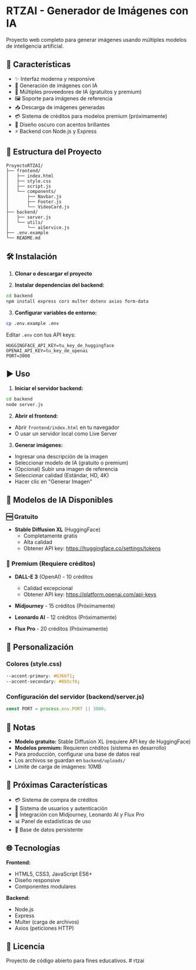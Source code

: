 # RTZAI - Generador de Imágenes con IA

Proyecto web completo para generar imágenes usando múltiples modelos de inteligencia artificial.

## 🚀 Características

- ✨ Interfaz moderna y responsive
- 🎨 Generación de imágenes con IA
- 🤖 Múltiples proveedores de IA (gratuitos y premium)
- 🖼️ Soporte para imágenes de referencia
- 📥 Descarga de imágenes generadas
- 💳 Sistema de créditos para modelos premium (próximamente)
- 🎨 Diseño oscuro con acentos brillantes
- ⚡ Backend con Node.js y Express

## 📁 Estructura del Proyecto

```
ProyectoRTZAI/
├── frontend/
│   ├── index.html
│   ├── style.css
│   ├── script.js
│   └── components/
│       ├── Navbar.js
│       ├── Footer.js
│       └── VideoCard.js
├── backend/
│   ├── server.js
│   └── utils/
│       └── aiService.js
├── .env.example
└── README.md
```

## 🛠️ Instalación

1. **Clonar o descargar el proyecto**

2. **Instalar dependencias del backend:**
```bash
cd backend
npm install express cors multer dotenv axios form-data
```

3. **Configurar variables de entorno:**
```bash
cp .env.example .env
```

Editar `.env` con tus API keys:
```
HUGGINGFACE_API_KEY=tu_key_de_huggingface
OPENAI_API_KEY=tu_key_de_openai
PORT=3000
```

## ▶️ Uso

1. **Iniciar el servidor backend:**
```bash
cd backend
node server.js
```

2. **Abrir el frontend:**
- Abrir `frontend/index.html` en tu navegador
- O usar un servidor local como Live Server

3. **Generar imágenes:**
- Ingresar una descripción de la imagen
- Seleccionar modelo de IA (gratuito o premium)
- (Opcional) Subir una imagen de referencia
- Seleccionar calidad (Estándar, HD, 4K)
- Hacer clic en "Generar Imagen"

## 🤖 Modelos de IA Disponibles

### 🆓 Gratuito
- **Stable Diffusion XL** (HuggingFace)
  - Completamente gratis
  - Alta calidad
  - Obtener API key: https://huggingface.co/settings/tokens

### 💎 Premium (Requiere créditos)
- **DALL-E 3** (OpenAI) - 10 créditos
  - Calidad excepcional
  - Obtener API key: https://platform.openai.com/api-keys
  
- **Midjourney** - 15 créditos (Próximamente)
- **Leonardo AI** - 12 créditos (Próximamente)
- **Flux Pro** - 20 créditos (Próximamente)

## 🎨 Personalización

### Colores (style.css)
```css
--accent-primary: #6366f1;
--accent-secondary: #8b5cf6;
```

### Configuración del servidor (backend/server.js)
```javascript
const PORT = process.env.PORT || 3000;
```

## 📝 Notas

- **Modelo gratuito:** Stable Diffusion XL (requiere API key de HuggingFace)
- **Modelos premium:** Requieren créditos (sistema en desarrollo)
- Para producción, configurar una base de datos real
- Los archivos se guardan en `backend/uploads/`
- Límite de carga de imágenes: 10MB

## 🔮 Próximas Características

- 💳 Sistema de compra de créditos
- 👤 Sistema de usuarios y autenticación
- 🎯 Integración con Midjourney, Leonardo AI y Flux Pro
- 📊 Panel de estadísticas de uso
- 💾 Base de datos persistente

## 🌐 Tecnologías

**Frontend:**
- HTML5, CSS3, JavaScript ES6+
- Diseño responsive
- Componentes modulares

**Backend:**
- Node.js
- Express
- Multer (carga de archivos)
- Axios (peticiones HTTP)

## 📄 Licencia

Proyecto de código abierto para fines educativos.
#   r t z a i  
 